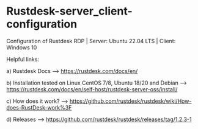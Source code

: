 # Rustdesk-server_client-configuration
Configuration of Rustdesk RDP | Server: Ubuntu 22.04 LTS | Client: Windows 10

Helpful links:

a) Rustdesk Docs 
    --> https://rustdesk.com/docs/en/

b) Installation tested on Linux CentOS 7/8, Ubuntu 18/20 and Debian
    --> https://rustdesk.com/docs/en/self-host/rustdesk-server-oss/install/

c) How does it work?
    --> https://github.com/rustdesk/rustdesk/wiki/How-does-RustDesk-work%3F

d) Releases
    --> https://github.com/rustdesk/rustdesk/releases/tag/1.2.3-1 